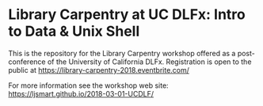 # Library Carpentry at UC DLFx: Intro to Data & Unix Shell
This is the repository for the Library Carpentry workshop offered as a post-conference of the University of California DLFx. Registration is open to the public at https://library-carpentry-2018.eventbrite.com/

For more information see the workshop web site: https://ljsmart.github.io/2018-03-01-UCDLF/
